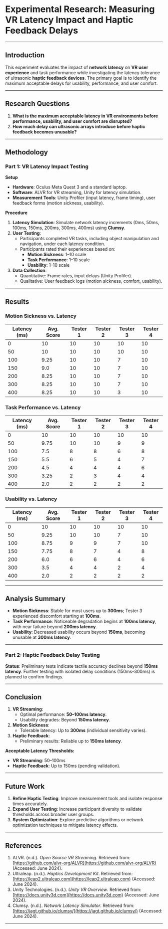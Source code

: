 # Experimental Research: Measuring VR Latency Impact and Haptic Feedback Delays  

---

## Introduction  
This experiment evaluates the impact of **network latency** on **VR user experience** and task performance while investigating the latency tolerance of ultrasonic **haptic feedback devices**. The primary goal is to identify the maximum acceptable delays for usability, performance, and user comfort.  

---

## Research Questions  
1. **What is the maximum acceptable latency in VR environments before performance, usability, and user comfort are disrupted?**  
2. **How much delay can ultrasonic arrays introduce before haptic feedback becomes unusable?**  

---

## Methodology  

### Part 1: VR Latency Impact Testing  
**Setup**  
- **Hardware**: Oculus Meta Quest 3 and a standard laptop.  
- **Software**: ALVR for VR streaming, Unity for latency simulation.  
- **Measurement Tools**: Unity Profiler (input latency, frame timing), user feedback forms (motion sickness, usability).  

**Procedure**  
1. **Latency Simulation**: Simulate network latency increments (0ms, 50ms, 100ms, 150ms, 200ms, 300ms, 400ms) using **Clumsy**.  
2. **User Testing**:  
   - Participants completed VR tasks, including object manipulation and navigation, under each latency condition.  
   - Participants rated their experiences based on:  
     - **Motion Sickness**: 1–10 scale  
     - **Task Performance**: 1–10 scale  
     - **Usability**: 1–10 scale  
3. **Data Collection**:  
   - Quantitative: Frame rates, input delays (Unity Profiler).  
   - Qualitative: User feedback logs (motion sickness, comfort, usability).  

---

## Results  

### Motion Sickness vs. Latency  
| **Latency (ms)** | **Avg. Score** | **Tester 1** | **Tester 2** | **Tester 3** | **Tester 4** |  
|------------------|----------------|--------------|--------------|--------------|--------------|  
| 0               | 10             | 10           | 10           | 10           | 10           |  
| 50              | 10             | 10           | 10           | 10           | 10           |  
| 100             | 9.25           | 10           | 10           | 7            | 10           |  
| 150             | 9.0            | 10           | 10           | 7            | 10           |  
| 200             | 8.25           | 10           | 10           | 7            | 10           |  
| 300             | 8.25           | 10           | 10           | 7            | 10           |  
| 400             | 8.25           | 10           | 10           | 3            | 10           |  

### Task Performance vs. Latency  
| **Latency (ms)** | **Avg. Score** | **Tester 1** | **Tester 2** | **Tester 3** | **Tester 4** |  
|------------------|----------------|--------------|--------------|--------------|--------------|  
| 0               | 10             | 10           | 10           | 10           | 10           |  
| 50              | 9.75           | 10           | 10           | 9            | 9            |  
| 100             | 7.5            | 8            | 8            | 6            | 8            |  
| 150             | 5.5            | 6            | 5            | 4            | 7            |  
| 200             | 4.5            | 4            | 4            | 4            | 6            |  
| 300             | 3.25           | 2            | 3            | 4            | 4            |  
| 400             | 2.0            | 2            | 2            | 2            | 2            |  

### Usability vs. Latency  
| **Latency (ms)** | **Avg. Score** | **Tester 1** | **Tester 2** | **Tester 3** | **Tester 4** |  
|------------------|----------------|--------------|--------------|--------------|--------------|  
| 0               | 10             | 10           | 10           | 10           | 10           |  
| 50              | 9.25           | 10           | 10           | 7            | 10           |  
| 100             | 8.75           | 9            | 9            | 7            | 10           |  
| 150             | 7.75           | 8            | 7            | 4            | 8            |  
| 200             | 6.0            | 6            | 6            | 4            | 6            |  
| 300             | 3.5            | 4            | 4            | 2            | 4            |  
| 400             | 2.0            | 2            | 2            | 2            | 2            |  

---

## Analysis Summary  
- **Motion Sickness**: Stable for most users up to **300ms**; Tester 3 experienced discomfort starting at **100ms**.  
- **Task Performance**: Noticeable degradation begins at **100ms latency**, with near failure beyond **200ms latency**.  
- **Usability**: Decreased usability occurs beyond **150ms**, becoming unusable at **300ms latency**.  

---

### Part 2: Haptic Feedback Delay Testing  
**Status**: Preliminary tests indicate tactile accuracy declines beyond **150ms latency**. Further testing with isolated delay conditions (150ms–300ms) is planned to confirm findings.  

---

## Conclusion  
1. **VR Streaming**:  
   - Optimal performance: **50–100ms latency**.  
   - Usability degrades: Beyond **150ms latency**.  
2. **Motion Sickness**:  
   - Tolerable latency: Up to **300ms** (individual sensitivity varies).  
3. **Haptic Feedback**:  
   - Preliminary results: Reliable up to **150ms latency**.  

**Acceptable Latency Thresholds:**  
- **VR Streaming**: 50–100ms  
- **Haptic Feedback**: Up to 150ms (pending validation).  

---

## Future Work  
1. **Refine Haptic Testing**: Improve measurement tools and isolate response times accurately.  
2. **Expand User Testing**: Increase participant diversity to validate thresholds across broader user groups.  
3. **System Optimization**: Explore predictive algorithms or network optimization techniques to mitigate latency effects.  

---

## References  
1. ALVR. (n.d.). *Open Source VR Streaming*. Retrieved from: [https://github.com/alvr-org/ALVR](https://github.com/alvr-org/ALVR) (Accessed: June 2024).  
2. Ultraleap. (n.d.). *Haptics Development Kit*. Retrieved from: [https://leap2.ultraleap.com](https://leap2.ultraleap.com) (Accessed: June 2024).  
3. Unity Technologies. (n.d.). *Unity VR Overview*. Retrieved from: [https://docs.unity3d.com](https://docs.unity3d.com) (Accessed: June 2024).  
4. Clumsy. (n.d.). *Network Latency Simulator*. Retrieved from: [https://jagt.github.io/clumsy/](https://jagt.github.io/clumsy/) (Accessed: June 2024).  

---
